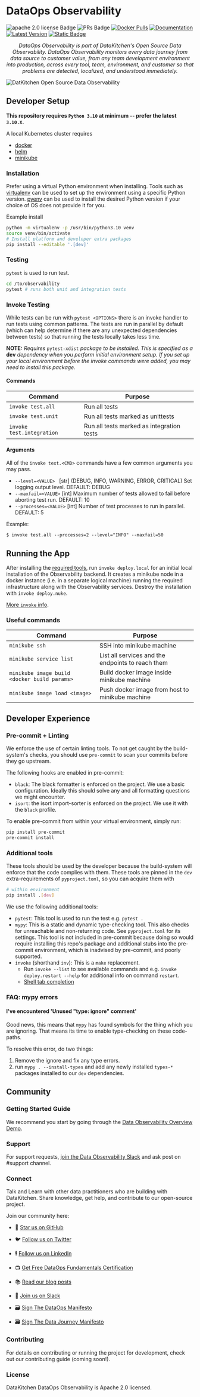 # DataOps Observability 
![apache 2.0 license Badge](https://img.shields.io/badge/License%20-%20Apache%202.0%20-%20blue) ![PRs Badge](https://img.shields.io/badge/PRs%20-%20Welcome%20-%20green) [![Docker Pulls](https://img.shields.io/badge/dynamic/json?url=https%3A%2F%2Fhub.docker.com%2Fv2%2Frepositories%2Fdatakitchen%2Fdataops-testgen%2F&query=pull_count&style=flat&label=docker%20pulls&color=06A04A)](https://hub.docker.com/r/datakitchen/dataops-observability) [![Documentation](https://img.shields.io/badge/docs-On%20datakitchen.io-06A04A?style=flat)](https://docs.datakitchen.io/articles/#!dataops-observability-help/dataops-observability-help) 
[![Latest Version](https://img.shields.io/badge/dynamic/json?url=https%3A%2F%2Fhub.docker.com%2Fv2%2Frepositories%2Fdatakitchen%2Fdataops-observability-be%2Ftags%2F&query=results%5B0%5D.name&label=latest%20version&color=06A04A)](https://hub.docker.com/r/datakitchen/dataops-observability-be)
[![Static Badge](https://img.shields.io/badge/Slack-Join%20Discussion-blue?style=flat&logo=slack)](https://data-observability-slack.datakitchen.io/join)

*<p style="text-align: center;">DataOps Observability is part of DataKitchen's Open Source Data Observability. DataOps Observability monitors every data journey from data source to customer value, from any team development environment into production, across every tool, team, environment, and customer so that problems are detected, localized, and understood immediately.</p>*

![DatKitchen Open Source Data Observability](https://datakitchen.io/wp-content/uploads/2024/04/both-products.png)

## Developer Setup

**This repository requires `Python 3.10` at minimum -- prefer the latest `3.10.X`.**

A local Kubernetes cluster requires

* [docker](https://www.docker.com/)
* [helm](https://helm.sh/)
* [minikube](https://minikube.sigs.k8s.io/docs/)


### Installation

Prefer using a virtual Python environment when installing. Tools such as
[virtualenv](https://virtualenv.pypa.io) can be used to set up the environment
using a specific Python version. [pyenv](https://github.com/pyenv/pyenv) can be
used to install the desired Python version if your choice of OS does not provide
it for you.

Example install
```bash
python -m virtualenv -p /usr/bin/python3.10 venv
source venv/bin/activate
# Install platform and developer extra packages
pip install --editable '.[dev]'
```

### Testing

`pytest` is used to run test.
```bash
cd /to/observability
pytest # runs both unit and integration tests
```

### Invoke Testing
While tests can be run with ``pytest <OPTIONS>`` there is an invoke handler to run tests using common patterns. The
tests are run in parallel by default (which can help determine if there are any unexpected dependencies between tests)
so that running the tests locally takes less time.

**NOTE:** *Requires* ``pytest-xdist`` *package to be installed. This is specified as a* **dev** *dependency when you
perform initial environment setup. If you set up your local environment before the invoke commands were added, you
may need to install this package.*

#### Commands

| Command | Purpose |
|---------|---------|
| `invoke test.all`           | Run all tests                             |
| `invoke test.unit`          | Run all tests marked as unittests         |
| `invoke test.integration`   | Run all tests marked as integration tests |

#### Arguments

All of the ``invoke text.<CMD>`` commands have a few common arguments you may pass.

- ``--level=<VALUE> `` [str] (DEBUG, INFO, WARNING, ERROR, CRITICAL) Set logging output level. DEFAULT: DEBUG
- ``--maxfail=<VALUE>`` [int] Maximum number of tests allowed to fail before aborting test run. DEFAULT: 10
- ``--processes=<VALUE>`` [int] Number of test processes to run in parallel. DEFAULT: 5

Example:

```shell
$ invoke test.all --processes=2 --level="INFO" --maxfail=50
```

## Running the App

After installing the [required tools](#developer-setup), run `invoke deploy.local` for an initial local installation of
the Observability backend. It creates a minikube node in a docker instance (i.e. in a separate logical machine) running the
required infrastructure along with the Observability services. Destroy the installation with `invoke deploy.nuke`.

[More `invoke` info](#additional-tools).

### Useful commands
| Command | Purpose |
|---------|---------|
| `minikube ssh`                               | SSH into minikube machine                         |
| `minikube service list`                      | List all services and the endpoints to reach them |
| `minikube image build <docker build params>` | Build docker image inside minikube machine        |
| `minikube image load <image>`                | Push docker image from host to minikube machine   |


## Developer Experience

### Pre-commit + Linting

We enforce the use of certain linting tools. To not get caught by the build-system's checks, you should use
`pre-commit` to scan your commits before they go upstream.

The following hooks are enabled in pre-commit:

- `black`: The black formatter is enforced on the project. We use a basic configuration. Ideally this should solve any and all
formatting questions we might encounter.
- `isort`: the isort import-sorter is enforced on the project. We use it with the `black` profile.

To enable pre-commit from within your virtual environment, simply run:

```bash
pip install pre-commit
pre-commit install
```

### Additional tools

These tools should be used by the developer because the build-system will enforce that the code complies with them.
These tools are pinned in the `dev` extra-requirements of `pyproject.toml`, so you can acquire them with

```sh
# within environment
pip install .[dev]
```

We use the following additional tools:

- `pytest`: This tool is used to run the test e.g. `pytest .`
- `mypy`: This is a static and dynamic type-checking tool. This also checks for unreachable and non-returning code. See `pyproject.toml` for its settings. This
tool is not included in pre-commit because doing so would require installing this repo's package and additional stubs into the pre-commit environment, which
is inadvised by pre-commit, and poorly supported.
- `invoke` (shorthand `inv`): This is a `make` replacement.
  - Run `invoke --list` to see available commands and e.g. `invoke deploy.restart --help` for additional info on command `restart`.
  - [Shell tab completion](https://docs.pyinvoke.org/en/stable/invoke.html#shell-tab-completion)


### FAQ: mypy errors

#### I've encountered 'Unused "type: ignore" comment'

Good news, this means that `mypy` has found symbols for the thing which you are ignoring. That means its time to enable
type-checking on these code-paths.

To resolve this error, do two things:

1. Remove the ignore and fix any type errors.
2. run `mypy . --install-types` and add any newly installed `types-*` packages installed to our `dev` dependencies.

## Community

### Getting Started Guide
We recommend you start by going through the [Data Observability Overview Demo](https://docs.datakitchen.io/articles/open-source-data-observability/data-observability-overview).

### Support
For support requests, [join the Data Observability Slack](https://data-observability-slack.datakitchen.io/join) and ask post on #support channel.

### Connect
Talk and Learn with other data practitioners who are building with DataKitchen. Share knowledge, get help, and contribute to our open-source project. 

Join our community here:

* 🌟 [Star us on GitHub](https://github.com/DataKitchen/data-observability-installer)

* 🐦 [Follow us on Twitter](https://twitter.com/i/flow/login?redirect_after_login=%2Fdatakitchen_io)

* 🕴️ [Follow us on LinkedIn](https://www.linkedin.com/company/datakitchen)

* 📺 [Get Free DataOps Fundamentals Certification](https://info.datakitchen.io/training-certification-dataops-fundamentals)

* 📚 [Read our blog posts](https://datakitchen.io/blog/)

* 👋 [Join us on Slack](https://data-observability-slack.datakitchen.io/join)

* 🗃 [Sign The DataOps Manifesto](https://DataOpsManifesto.org)

* 🗃 [Sign The Data Journey Manifesto](https://DataJourneyManifesto.org)


### Contributing
For details on contributing or running the project for development, check out our contributing guide (coming soon!).

### License
DataKitchen DataOps Observability is Apache 2.0 licensed.
